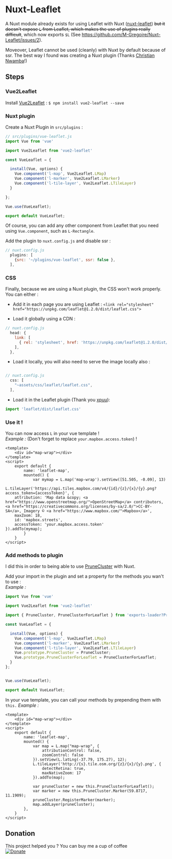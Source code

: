 # Nuxt-Leaflet

A Nuxt module already exists for using Leaflet with Nuxt ([nuxt-leaflet](https://github.com/schlunsen/nuxt-leaflet)) ~~but it doesn't expose `L` from Leaflet, which makes the use of plugins really difficult~~, which now exports `$L` (See https://github.com/M-Gregoire/Nuxt-Leaflet/issues/2).


Moveover, Leaflet cannot be used (cleanly) with Nuxt by default because of ssr. The best way I found was creating a Nuxt plugin (Thanks [Christian Nwamba](https://medium.com/@codebeast_/why-your-third-party-plugin-dont-work-in-nuxt-and-how-to-fix-it-d1a8caadf422)!)

## Steps

### Vue2Leaflet
Install [Vue2Leaflet](https://github.com/KoRiGaN/Vue2Leaflet) :
`$ npm install vue2-leaflet --save`

### Nuxt plugin

Create a Nuxt Plugin in `src/plugins` :

``` javascript
// src/plugins/vue-leaflet.js
import Vue from 'vue'

import Vue2Leaflet from 'vue2-leaflet'

const VueLeaflet = {

  install(Vue, options) {
    Vue.component('l-map', Vue2Leaflet.LMap)
    Vue.component('l-marker', Vue2Leaflet.LMarker)
    Vue.component('l-tile-layer', Vue2Leaflet.LTileLayer)
  }

};

Vue.use(VueLeaflet);

export default VueLeaflet;
```

Of course, you can add any other component from Leaflet that you need using `Vue.component`, such as `L-Rectangle`.  

Add the plugin to `nuxt.config.js` and disable ssr :

``` javascript
// nuxt.config.js
  plugins: [
    {src: '~/plugins/vue-leaflet', ssr: false },
  ],

```

### CSS

Finally, because we are using a Nuxt plugin, the CSS won't work properly. You can either :

* Add it in each page you are using Leaflet :
`<link rel="stylesheet" href="https://unpkg.com/leaflet@1.2.0/dist/leaflet.css">`

* Load it globally using a CDN :

``` javascript
// nuxt.config.js
  head: {
    link: [
      { rel: 'stylesheet', href: 'https://unpkg.com/leaflet@1.2.0/dist/leaflet.css' },
    ],
  },
```

* Load it locally, you will also need to serve the image locally also :

``` javascript

// nuxt.config.js
  css: [
    "~assets/css/leaflet/leaflet.css",
  ],
```

* Load it in the Leaflet plugin (Thank you [xpuu](https://github.com/M-Gregoire/Nuxt-Leaflet/issues/1)):

``` javascript
import 'leaflet/dist/leaflet.css'
```

### Use it !

You can now access `L` in your vue template !  
_Example :_ (Don't forget to replace `your.mapbox.access.token`) !

``` vue
<template>
	<div id="map-wrap"></div>
</template>
<script>
	export default {
		name: 'leaflet-map',
		mounted() {
			var mymap = L.map('map-wrap').setView([51.505, -0.09], 13)
			L.tileLayer('https://api.tiles.mapbox.com/v4/{id}/{z}/{x}/{y}.png?access_token={accessToken}', {
    attribution: 'Map data &copy; <a href="https://www.openstreetmap.org/">OpenStreetMap</a> contributors, <a href="https://creativecommons.org/licenses/by-sa/2.0/">CC-BY-SA</a>, Imagery © <a href="https://www.mapbox.com/">Mapbox</a>',
    maxZoom: 18,
    id: 'mapbox.streets',
    accessToken: 'your.mapbox.access.token'
}).addTo(mymap);
		}
	}
</script>
```

### Add methods to plugin

I did this in order to being able to use [PruneCluster](https://github.com/SINTEF-9012/PruneCluster) with Nuxt.  

Add your import in the plugin and set a property for the methods you wan't to use :  
_Example :_
``` javascript
import Vue from 'vue'

import Vue2Leaflet from 'vue2-leaflet'

import { PruneCluster, PruneClusterForLeaflet } from 'exports-loader?PruneCluster,PruneClusterForLeaflet!prunecluster/dist/PruneCluster.js'

const VueLeaflet = {

  install(Vue, options) {
    Vue.component('l-map', Vue2Leaflet.LMap)
    Vue.component('l-marker', Vue2Leaflet.LMarker)
    Vue.component('l-tile-layer', Vue2Leaflet.LTileLayer)
    Vue.prototype.PruneCluster = PruneCluster;
    Vue.prototype.PruneClusterForLeaflet = PruneClusterForLeaflet;
  }
};


Vue.use(VueLeaflet);

export default VueLeaflet;
```

In your vue template, you can call your methods by prepending them with `this.`
_Example :_
``` vue
<template>
	<div id="map-wrap"></div>
</template>
<script>
	export default {
		name: 'leaflet-map',
		mounted() {
			var map = L.map("map-wrap", {
				attributionControl: false,
				zoomControl: false
			}).setView(L.latLng(-37.79, 175.27), 12);
			L.tileLayer('http://{s}.tile.osm.org/{z}/{x}/{y}.png', {
				detectRetina: true,
				maxNativeZoom: 17
			}).addTo(map);

			var pruneCluster = new this.PruneClusterForLeaflet();
			var marker = new this.PruneCluster.Marker(59.8717, 11.1909);
			pruneCluster.RegisterMarker(marker);
			map.addLayer(pruneCluster);
		},
	}
</script>
```

## Donation

This project helped you ? You can buy me a cup of coffee  
[![Donate](https://img.shields.io/badge/Donate-PayPal-green.svg)](https://www.paypal.com/cgi-bin/webscr?cmd=_s-xclick&hosted_button_id=EWHGT3M9899J6)
